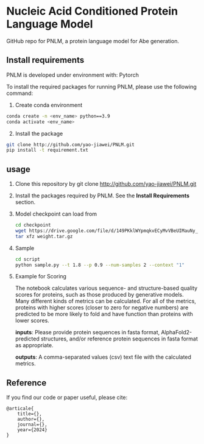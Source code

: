 # Nucleic Acid Conditioned Protein Language Model
GitHub repo for PNLM, a protein language model for Abe generation.

## Install requirements 

PNLM is developed under environment with: Pytorch

To install the required packages for running PNLM, please use the following command:

1. Create conda environment

```bash
conda create -n <env_name> python==3.9
conda activate <env_name>
```

2. Install the package

```bash
git clone http://github.com/yao-jiawei/PNLM.git
pip install -t requirement.txt
```



## usage

1. Clone this repository by git clone http://github.com/yao-jiawei/PNLM.git

2. Install the packages required by PNLM. See the **Install Requirements** section.

3. Model checkpoint can load from 

   ```bash
   cd checkpoint
   wget https://drive.google.com/file/d/149PKklWYpmqkvECyMvVBeUIMauNy_3KZ/view?usp=sharing
   tar xfz weight.tar.gz
   ```

4. Sample

   ```bash
   cd script
   python sample.py --t 1.8 --p 0.9 --num-samples 2 --context "1"
   ```

   

5. Example for Scoring

   The notebook calculates various sequence- and structure-based quality scores for proteins, such as those produced by generative models. Many different kinds of metrics can be calculated. For all of the metrics, proteins with higher scores (closer to zero for negative numbers) are predicted to be more likely to fold and have function than proteins with lower scores.
   
   **inputs**: Please provide protein sequences in fasta format, AlphaFold2-predicted structures, and/or reference protein sequences in fasta format as appropriate.
   
   **outputs**: A comma-separated values (csv) text file with the calculated metrics.





## Reference

If you find our code or paper useful, please cite:

```
@articale{
	title={},
	author={},
	journal={},
	year={2024}
}
```

